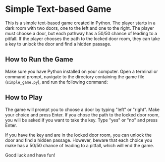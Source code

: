 # Simple Text-based Game

This is a simple text-based game created in Python. The player starts in a dark room with two doors, one to the left and one to the right. The player must choose a door, but each pathway has a 50/50 chance of leading to a pitfall. If the player chooses the path to the locked door room, they can take a key to unlock the door and find a hidden passage.

## How to Run the Game

Make sure you have Python installed on your computer. Open a terminal or command prompt, navigate to the directory containing the game file (`simple_game.py`), and run the following command:


## How to Play

The game will prompt you to choose a door by typing "left" or "right". Make your choice and press Enter. If you chose the path to the locked door room, you will be asked if you want to take the key. Type "yes" or "no" and press Enter.

If you have the key and are in the locked door room, you can unlock the door and find a hidden passage. However, beware that each choice you make has a 50/50 chance of leading to a pitfall, which will end the game.

Good luck and have fun!
